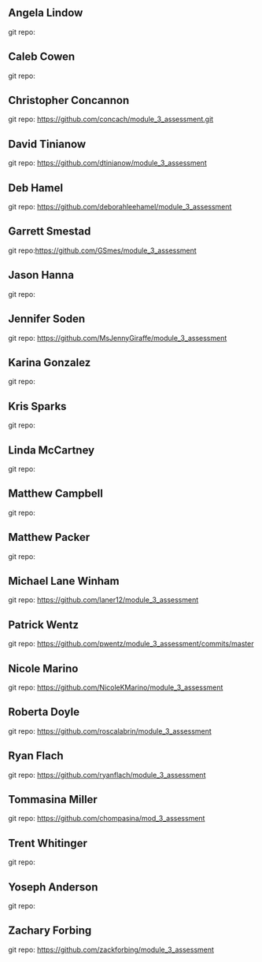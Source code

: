 ## Angela Lindow
git repo:

## Caleb Cowen
git repo:

## Christopher Concannon
git repo: https://github.com/concach/module_3_assessment.git

## David Tinianow
git repo: https://github.com/dtinianow/module_3_assessment

## Deb Hamel
git repo: https://github.com/deborahleehamel/module_3_assessment

## Garrett Smestad
git repo:https://github.com/GSmes/module_3_assessment

## Jason Hanna
git repo:

## Jennifer Soden
git repo: https://github.com/MsJennyGiraffe/module_3_assessment

## Karina Gonzalez
git repo:

## Kris Sparks
git repo:

## Linda McCartney
git repo:

## Matthew Campbell
git repo:

## Matthew Packer
git repo:

## Michael Lane Winham
git repo: https://github.com/laner12/module_3_assessment

## Patrick Wentz
git repo: https://github.com/pwentz/module_3_assessment/commits/master

## Nicole Marino
git repo: https://github.com/NicoleKMarino/module_3_assessment

## Roberta Doyle
git repo: https://github.com/roscalabrin/module_3_assessment

## Ryan Flach
git repo: https://github.com/ryanflach/module_3_assessment

## Tommasina Miller
git repo: https://github.com/chompasina/mod_3_assessment

## Trent Whitinger
git repo:

## Yoseph Anderson
git repo:

## Zachary Forbing
git repo: https://github.com/zackforbing/module_3_assessment
